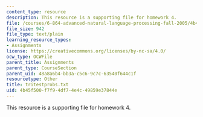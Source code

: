 ```yaml
---
content_type: resource
description: This resource is a supporting file for homework 4.
file: /courses/6-864-advanced-natural-language-processing-fall-2005/4b45f500f7f94df74e4c49859e37844e_tritestprobs.txt
file_size: 942
file_type: text/plain
learning_resource_types:
- Assignments
license: https://creativecommons.org/licenses/by-nc-sa/4.0/
ocw_type: OCWFile
parent_title: Assignments
parent_type: CourseSection
parent_uid: 48a8a6b4-bb3a-c5c6-9c7c-63540f644c1f
resourcetype: Other
title: tritestprobs.txt
uid: 4b45f500-f7f9-4df7-4e4c-49859e37844e
---
```

This resource is a supporting file for homework 4.